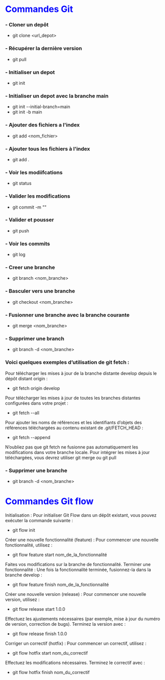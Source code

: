 # <span style="color: blue;"> Commandes Git

### - Cloner un depôt

- git clone <url_depot>

### - Récupérer la dernière version

- git pull

### - Initialiser un depot

- git init 

### - Initialiser un depot avec la branche main

- git init --initial-branch=main
- git init -b main

### - Ajouter des fichiers a l'index

- git add <nom_fichier>

### - Ajouter tous les fichiers à l'index

- git add .

### - Voir les modiifcations

- git status

### - Valider les modifications

- git commit -m "<message>"

### - Valider et pousser

- git push

### - Voir les commits

- git log

### - Creer une branche

- git branch <nom_branche>

### - Basculer vers une branche

- git checkout <nom_branche>

### - Fusionner une branche avec la branche courante

- git merge <nom_branche>

### - Supprimer une branch

- git branch -d <nom_branche>

### Voici quelques exemples d’utilisation de git fetch :

Pour télécharger les mises à jour de la branche distante develop depuis le dépôt distant origin :

- git fetch origin develop

Pour télécharger les mises à jour de toutes les branches distantes configurées dans votre projet :

- git fetch --all

Pour ajouter les noms de références et les identifiants d’objets des références téléchargées au contenu existant de .git/FETCH_HEAD :

- git fetch --append

N’oubliez pas que git fetch ne fusionne pas automatiquement les modifications dans votre branche locale. Pour intégrer les mises à jour téléchargées, vous devrez utiliser git merge ou git pull

### - Supprimer une branche 

- git branch -d <nom_branche>


# <span style="color: blue;"> Commandes Git flow

Initialisation : Pour initialiser Git Flow dans un dépôt existant, vous pouvez exécuter la commande suivante :

- git flow init

Créer une nouvelle fonctionnalité (feature) :
Pour commencer une nouvelle fonctionnalité, utilisez :

- git flow feature start nom_de_la_fonctionnalité

Faites vos modifications sur la branche de fonctionnalité.
Terminer une fonctionnalité :
Une fois la fonctionnalité terminée, fusionnez-la dans la branche develop :

- git flow feature finish nom_de_la_fonctionnalité

Créer une nouvelle version (release) :
Pour commencer une nouvelle version, utilisez :

- git flow release start 1.0.0

Effectuez les ajustements nécessaires (par exemple, mise à jour du numéro de version, correction de bugs).
Terminez la version avec :

- git flow release finish 1.0.0

Corriger un correctif (hotfix) :
Pour commencer un correctif, utilisez :

- git flow hotfix start nom_du_correctif

Effectuez les modifications nécessaires.
Terminez le correctif avec :

- git flow hotfix finish nom_du_correctif


